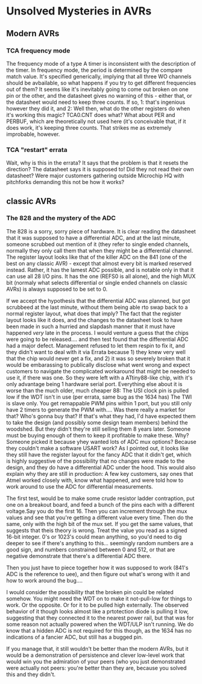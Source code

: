 # Unsolved Mysteries in AVRs

## Modern AVRs

### TCA frequency mode
The frequency mode of a type A timer is inconsistent with the description of the timer. 
In frequency mode, the period is determined by the compare match value. It's specified generically, implying that all three WO channels should be avbailable, so what happens if you try to get different frequencies out of them? It seems like it's inevitably going to come out broken on one pin or the other, and the datasheet gives no warning of this - either that, or the datasheet would need to keep three counts. If so, 1: that's ingenious however they did it, and 2: Well then, what do the other registers do when it's working this magic? TCA0.CNT does what? What about PER and PERBUF, which are theoretically not used here (it's conceivable that, if it does work, it's keeping three counts. That strikes me as extremely improbable, however. 

### TCA "restart" errata
Wait, why is this in the errata? It says that the problem is that it resets the direction? The datasheet says it is supposed to! Did they not read their own datasheet? Were major customers gathering outside Microchip HQ with pitchforks demanding this not be how it works? 




## classic AVRs

### The 828 and the mystery of the ADC
The 828 is a sorry, sorry piece of hardware. It is clear reading the datasheet that it was supposed to have a differential ADC, and at the last minute, someone scrubbed out mention of it (they refer to single ended channels, normally they only call them that when they might be a differential channel. The register layout looks like that of the killer ADC on the 841 (one of the best on any classic AVR) - except that almost every bit is marked reserved instead. Rather, it has the lamest ADC possible, and is notable only in that it can use all 28 I/O pins. It has the one (REFS0 is all alone), and the high MUX bit (normaly what selects differential or single ended channels on classic AVRs) is always supposed to be set to 0. 

If we accept the hypothesis that the differential ADC was planned, but got scrubbeed at the last minute, without them being able rto swap back to a normal register layout, what does that imply? 
The fact that the register layout looks like it does, and the changes to the datasheet look to have been made in such a hurried and slapdash manner that it must have happened *very* late in the process. I would venture a guess that the chips were going to be released.... and then test found that the differential ADC had a major defect. Management refused to let them respin to fix it, and they didn't want to deal with it via Errata because 1) they knew very well that the chip would never get a fix, and 2) it was so severely broken that it would be embarassing to publically disclose what went wrong and expect customers to navigate the complicated workaround that might be needed to use it, if there was one. 
So they were left with a ATtiny88-like chip, with it's only advantage being 1 hardware serial port. Everything else about it is worse than the much older, much cheaper 88: The USI clock pin is pulled low if the WDT isn't in use (per errata, same bug as the 1634 has) The TWI is slave only. You get remappable PWM pins within 1 port, but you still only have 2 timers to generate the PWM with.... Was there really a market for that? Who's gonna buy that? If that's what they had, I'd have expected them to take the design (and possibly some design team members) behind the woodshed. But they didn't they're still selling them 8 years later. Someone must be buying enough of them to keep it profitable to make these. Why? Someone picked it because yhey wanted lots of ADC mux options? Because they couldn't make a software USART work? 
As I pointed out, it looks like they still have the register layout for the fancy ADC that it didn't get, which is highly suggestive of the possibility that no changes were made to the design, and they do have a differential ADC under the hood. This would also explain why they are still in production: A few key customers, say ones that Atmel worked closely with, know what happened, and were told how to work around to use the ADC for differential measurements. 

The first test, would be to make some crude resistor ladder contraption, put one on a breakout board, and feed a bunch of the pins each with a different voltage.Say you do the first 16. Then you can increment through the mux values and see that you're getting a different value every time. 
Then do the same, only with the high bit of the mux set. If you get the same values, that suggests that theis theory is wrong.
Treat the value you read as a signed 16-bit integer. 0's or 1023's could mean anything, so you'd need to dig deeper to see if there's anything to this... seemingly random numbers are a good sign, and numbers constrained between 0 and 512, or that are negative demonstrate that there's a differential ADC there. 

Then you just have to piece together how it was supposed to work (841's ADC is the reference to uee), and then figure out what's wrong with it and how to work around the bug.... 

I would consider the possibility that the broken pin could be related somehow. You might need the WDT on to make it not-pull-low for things to work. Or the opposite. Or for it to be pulled high externally. The observed behavior of it though looks almost like a prtotection diode is pulling it low, suggesting that they connected it to the nearest power rail, but that was for some reason not actually powered when the WDT/ULP isn't running. We do know that a hidden ADC is not required for this though, as the 1634 has no indications of a fancier ADC, but still has a bugged pin.

If you manage that, it still wouldn't be better than the modern AVRs, but it would be a demonstration of persistence and clever low-level work that would win you the admiration of your peers (who you just demonstrated were actually not peers: you're better than they are, because you solved this and they didn't. 

